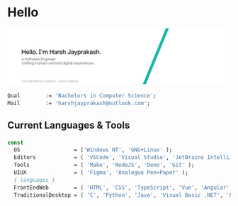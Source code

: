# Hello

<picture>
  <source media="(prefers-color-scheme: dark)" srcset="./assets/gh-greeting-dark-raster.png">
  <source media="(prefers-color-scheme: light)" srcset="./assets/gh-greeting-light-raster.png">
  <img alt="banner" src="./assets/gh-greeting-light-raster.png">
</picture>

```pas
Qual        := 'Bachelors in Computer Science';
Mail        := 'harshjayprakash@outlook.com';
```

## Current Languages & Tools

```pascal
const
  OS                 = ('Windows NT', 'GNU+Linux' );
  Editors            = ( 'VSCode', 'Visual Studio', 'JetBrains IntelliJ' );
  Tools              = ( 'Make', 'NodeJS', 'Deno', 'Git' );
  UIUX               = ( 'Figma', 'Analogue Pen+Paper' );
  { languages }
  FrontEndWeb        = ( 'HTML', 'CSS', 'TypeScript', 'Vue', 'Angular' );
  TraditionalDesktop = ( 'C', 'Python', 'Java', 'Visual Basic .NET', 'Pascal');
```
